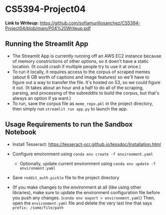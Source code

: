 # CS5394-Project04

**Link to Writeup:** https://github.com/sofiamurillosanchez/CS5394-Project04/blob/main/P04%20Writeup.pdf 

## Running the Streamlit App
* The Streamlit App is currently running off an AWS EC2 instance because of memory constrictions of other options, so it doen't have a static location. (It could crash if multiple people try to use it at once.)
* To run it locally, it requires access to the corpus of scraped memes (about 6 GB worth of captions and image features) so we'll have to figure out a way to transfer the file. It's hosted on S3, so we could figure it out. (It takes about an hour and a half to do all of the scraping, parsing, and processing of the subreddits to build the corpus, but that's always an option if ya want.)
* To run, save the corpus file as `meme_repo.pkl` in the project directory, then simply run `streamlit run app.py` to launch the app. 

## Usage Requirements to run the Sandbox Notebook
* Install Tesseract: https://tesseract-ocr.github.io/tessdoc/Installation.html
* Configure environment using `conda env create -f environment.yaml`
  * Optionally, update current environment using `conda env update -f environment.yaml`
* Save `reddit_auth.pickle` file to the project directory

* (If you make changes to the environment at all (like using other libraries), make sure to update the environment configuration file before you push any changes. (`conda env export > environment.yaml`) Then, open the `environment.yaml` file and delete the very last line that says `prefix: /some/file/path`
